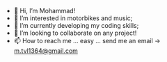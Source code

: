 - 👋 Hi, I’m Mohammad!
- 👀 I’m interested in motorbikes and music;
- 🌱 I’m currently developing my coding skills;
- 💞️ I’m looking to collaborate on any project!
- 📫 How to reach me ... easy ... send me an email -> m.tvl1364@gmail.com

<!---
M-tvl/M-tvl is a ✨ special ✨ repository because its `README.md` (this file) appears on your GitHub profile.
You can click the Preview link to take a look at your changes.
--->
